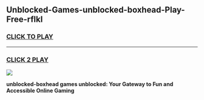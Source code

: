 
## Unblocked-Games-unblocked-boxhead-Play-Free-rflkl
<h3>
<a href="https://premium76.site?title=unblocked-boxhead&ref=19M">CLICK TO PLAY</a></h3>
<hr>

<h3>
<a href="https://premium76.site?title=unblocked-boxhead&ref=19M">CLICK 2 PLAY</a>
  
</h3>

<a href="https://premium76.site?title=unblocked-boxhead&ref=19M"><img src="https://clearcache.store/games.png"></a>


**unblocked-boxhead games unblocked: Your Gateway to Fun and Accessible Online Gaming**

